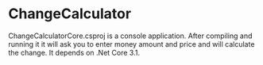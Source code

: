# ChangeCalculator

ChangeCalculatorCore.csproj is a console application. After compiling and running it it will ask you to enter money amount and price and will calculate the change.
It depends on .Net Core 3.1.
